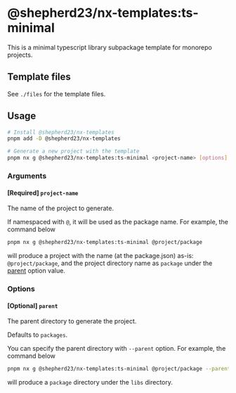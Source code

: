 # @shepherd23/nx-templates:ts-minimal

This is a minimal typescript library subpackage template for monorepo projects.

## Template files

See `./files` for the template files.

## Usage

```bash
# Install @shepherd23/nx-templates
pnpm add -D @shepherd23/nx-templates

# Generate a new project with the template
pnpm nx g @shepherd23/nx-templates:ts-minimal <project-name> [options]
```

### Arguments

#### [Required] `project-name`

The name of the project to generate. 

If namespaced with `@`, it will be used as the package name. For example, the command below

```bash
pnpm nx g @shepherd23/nx-templates:ts-minimal @project/package
```

will produce a project with the name (at the package.json) as-is: `@project/package`, and the project directory name as `package` under the [parent](#optional-parent) option value.

### Options

#### [Optional] `parent`

The parent directory to generate the project. 

Defaults to `packages`.

You can specify the parent directory with `--parent` option. For example, the command below

```bash
pnpm nx g @shepherd23/nx-templates:ts-minimal @project/package --parent=libs
```

will produce a `package` directory under the `libs` directory.
